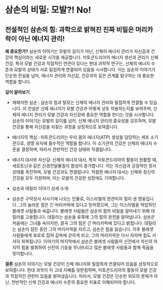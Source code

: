 ﻿# 삼손의 비밀: 모발?! No!

## 전설적인 삼손의 힘: 과학으로 밝혀진 진짜 비밀은 머리카락이 아닌 에너지 관리!

**왜 중요한가?** 
삼손의 이야기는 모발의 길이가 아닌, 신체의 에너지 관리가 자신감과 건강의 핵심이라는 새로운 시각을 제공합니다. 미토콘드리아의 에너지 생산과 관리가 신체 건강, 특히 모발 건강과 직접적인 연관이 있다는 현대 과학적 연구는, 신체의 에너지 수준과 모발의 상태가 서로 밀접하게 연결되어 있음을 시사합니다. 이는 삼손의 이야기가 단순한 전설을 넘어, 에너지 관리와 자신감, 건강과의 깊은 관계를 탐구하는 데 중요한 역할을 합니다. 

**깊이 알아보기** 

- 재해석한 삼손 : 삼손의 힘과 탈모는 신체의 에너지 관리와 밀접하게 연결될 수 있습니다. 이 전설은 신체 에너지가 모발 건강과 어떻게 상호 작용하는지를 보여주며, 신체의 에너지 관리가 모발 건강과 자신감에 중요한 역할을 한다는 것을 시사합니다. 삼손의 이야기는 모발의 길이를 넘어, 신체 에너지 관리의 중요성을 강조하며, 모발 건강을 통해 자신감을 되찾는 과정을 상징적으로 보여줍니다. 

- 에너지의 핵심 : 미토콘드리아는 우리 몸의 에너지(ATP) 생성을 담당하는 세포 소기관으로, 생명 유지에 필수적인 역할을 합니다. 이 소기관의 건강은 신체의 에너지 수준을 결정하며, 따라서 전반적인 건강 상태와 직결됩니다. 

- 에너지 대사와 자신감: 신체의 에너지 대사, 특히 미토콘드리아의 활동이 원활할 때, 세로토닌과 같은 신경전달물질의 합성이 증가합니다. 이는 자신감과 긍정적인 정서 상태를 촉진하며, 모발 건강과도 연결됩니다. 적절한 에너지 대사는 신체와 정신의 건강을 모두 지원하며, 이는 모발의 건강한 성장에도 기여합니다. 

- 삼손과 데릴라 이야기 상세 소개: 
- 삼손은 구약성서 사사기에 나오는 인물로, 이스라엘의 판관이자 힘이 센 영웅입니다. 그의 놀라운 힘은 긴 머리카락에 있다고 믿어졌으며, 그는 이스라엘을 억압하던 블레셋 사람들과 싸웁니다. 블레셋 사람들은 삼손의 힘의 비밀을 알아내기 위해 데릴라를 고용합니다. 데릴라는 삼손을 유혹해 그의 힘의 원천을 알아냅니다. 삼손은 처음에는 그녀를 속이지만, 결국 그의 힘은 긴 머리카락에 있다고 밝힙니다. 데릴라는 삼손이 잠든 동안 그의 머리카락을 자르고, 삼손은 힘을 잃습니다. 이후 블레셋 사람들에게 포로로 잡혀 감옥에 갇히게 되고, 그의 머리카락은 다시 자라며 힘도 서서히 회복됩니다. 이야기의 마지막에서 삼손은 블레셋 사람들의 신전에서 자신의 마지막 힘을 발휘하여 신전의 기둥을 무너뜨리고 많은 블레셋 사람들과 함께 죽음을 맞이합니다. 

**결론** 
삼손의 이야기는 모발 건강이 신체 에너지와 밀접하게 연결되어 있음을 상징적으로 보여줍니다. 현대 과학이 이 고대 지혜를 뒷받침하며, 미토콘드리아의 활동이 모발 건강과 직접적인 관련이 있음을 밝혀냈습니다. 따라서, 모발 건강은 단순한 외모의 문제가 아닌, 전반적인 신체 건강과 에너지 수준의 중요한 지표로 이해되어야 합니다.
